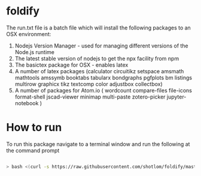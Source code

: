 # foldify

The run.txt file is a batch file which will install the following packages to an OSX environment:

1. Nodejs Version Manager - used for managing different versions of the Node.js runtime
2. The latest stable version of nodejs to get the npx facility from npm
3. The basictex package for OSX - enables latex 
4. A number of latex packages (calculator circuitikz setspace amsmath mathtools amssymb booktabs tabularx bondgraphs pgfplots bm listings multirow graphicx tikz textcomp color adjustbox collectbox)
5. A number of packages for Atom.io ( wordcount compare-files file-icons format-shell jscad-viewer minimap multi-paste zotero-picker jupyter-notebook )

# How to run

To run this package navigate to a terminal window and run the following at the command prompt

```bash

> bash <(curl -s https://raw.githubusercontent.com/shotlom/foldify/master/run.txt)

```

